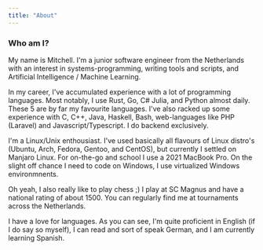 ```yaml
---
title: "About"
---
```


### Who am I? 
My name is Mitchell. I'm a junior software engineer from the Netherlands with an interest in systems-programming, writing tools and scripts, and Artificial Intelligence / Machine Learning.

In my career, I've accumulated experience with a lot of programming languages. Most notably, I use Rust, Go, C# Julia, and Python almost daily. These 5 are by far my favourite languages. I've also racked up some experience with C, C++, Java, Haskell, Bash, web-languages like PHP (Laravel) and Javascript/Typescript. I do backend exclusively.

I'm a Linux/Unix enthousiast. I've used basically all flavours of Linux distro's (Ubuntu, Arch, Fedora, Gentoo, and CentOS), but currently I settled on Manjaro Linux. For on-the-go and school I use a 2021 MacBook Pro. On the slight off chance I need to code on Windows, I use virtualized Windows environmnents. 

Oh yeah, I also really like to play chess ;) I play at SC Magnus and have a national rating of about 1500. You can regularly find me at tournaments across the Netherlands.  

I have a love for languages. As you can see, I'm quite proficient in English (if I do say so myself), I can read and sort of speak German, and I am currently learning Spanish.
